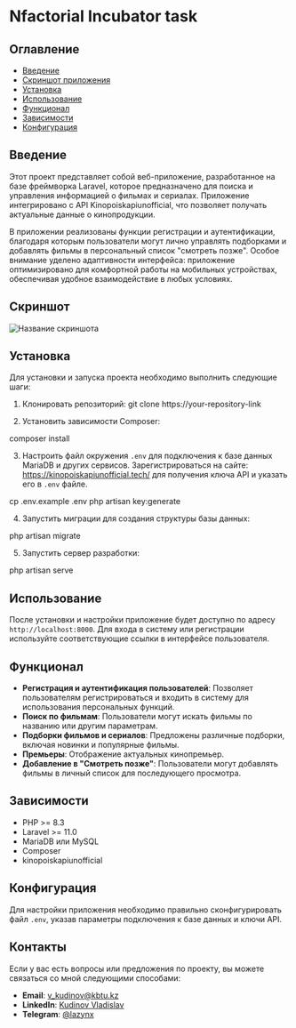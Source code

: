 # Nfactorial Incubator task

## Оглавление

- [Введение](#введение)
- [Скриншот приложения](#скриншот)
- [Установка](#установка)
- [Использование](#использование)
- [Функционал](#функционал)
- [Зависимости](#зависимости)
- [Конфигурация](#конфигурация)

## Введение

Этот проект представляет собой веб-приложение, разработанное на базе фреймворка Laravel, которое предназначено для поиска и управления информацией о фильмах и сериалах. Приложение интегрировано с API Kinopoiskapiunofficial, что позволяет получать актуальные данные о кинопродукции.

В приложении реализованы функции регистрации и аутентификации, благодаря которым пользователи могут лично управлять подборками и добавлять фильмы в персональный список "смотреть позже". Особое внимание уделено адаптивности интерфейса: приложение оптимизировано для комфортной работы на мобильных устройствах, обеспечивая удобное взаимодействие в любых условиях.

## Скриншот

![Название скриншота]('./screenshot.jpeg')

## Установка

Для установки и запуска проекта необходимо выполнить следующие шаги:

1. Клонировать репозиторий:
git clone https://your-repository-link

2. Установить зависимости Composer:

composer install

3. Настроить файл окружения `.env` для подключения к базе данных MariaDB и других сервисов. Зарегистрироваться на сайте: https://kinopoiskapiunofficial.tech/ для получения ключа API и указать его в `.env` файле.

cp .env.example .env
php artisan key:generate

4. Запустить миграции для создания структуры базы данных:

php artisan migrate

5. Запустить сервер разработки:

php artisan serve

## Использование

После установки и настройки приложение будет доступно по адресу `http://localhost:8000`. Для входа в систему или регистрации используйте соответствующие ссылки в интерфейсе пользователя.

## Функционал

- **Регистрация и аутентификация пользователей**: Позволяет пользователям регистрироваться и входить в систему для использования персональных функций.
- **Поиск по фильмам**: Пользователи могут искать фильмы по названию или другим параметрам.
- **Подборки фильмов и сериалов**: Предложены различные подборки, включая новинки и популярные фильмы.
- **Премьеры**: Отображение актуальных кинопремьер.
- **Добавление в "Смотреть позже"**: Пользователи могут добавлять фильмы в личный список для последующего просмотра.

## Зависимости

- PHP >= 8.3
- Laravel >= 11.0
- MariaDB или MySQL
- Composer
- kinopoiskapiunofficial

## Конфигурация

Для настройки приложения необходимо правильно сконфигурировать файл `.env`, указав параметры подключения к базе данных и ключи API.

## Контакты

Если у вас есть вопросы или предложения по проекту, вы можете связаться со мной следующими способами:

- **Email**: [v_kudinov@kbtu.kz](mailto:v_kudinov@kbtu.kz)
- **LinkedIn**: [Kudinov Vladislav](https://www.linkedin.com/in/lazynx/)
- **Telegram**: [@lazynx](https://t.me/lazynx)
